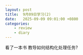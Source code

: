 ```yaml
---
layout: post
title:  9月09日学习(2)
date:   2025-09-09 09:01:00 +0800
categories: 
    - review
    - diary
---
```


看了一本书 教导如何结构化处理任务? 